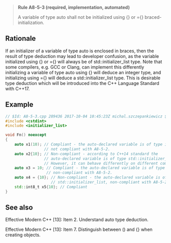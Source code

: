 > **Rule A8-5-3 (required, implementation, automated)**
>
> A variable of type auto shall not be initialized using {} or
> ={} braced-initialization.

## Rationale

If an initializer of a variable of type auto is enclosed in braces, then the result of type
deduction may lead to developer confusion, as the variable initialized using {} or ={}
will always be of std::initializer_list type.
Note that some compilers, e.g. GCC or Clang, can implement this differently initializing a variable of type auto using {} will deduce an integer type, and initializing
using ={} will deduce a std::initializer_list type. This is desirable type deduction which
will be introduced into the C++ Language Standard with C++17.

## Example

```cpp
// $Id: A8-5-3.cpp 289436 2017-10-04 10:45:23Z michal.szczepankiewicz $
#include <cstdint>
#include <initializer_list>

void Fn() noexcept
{
    auto x1(10); // Compliant - the auto-declared variable is of type int, but
                 // not compliant with A8-5-2.
    auto x2{10}; // Non-compliant - according to C++14 standard the
                 // auto-declared variable is of type std::initializer_list.
                 // However, it can behave differently on different compilers.
    auto x3 = 10; // Compliant - the auto-declared variable is of type int, but
                  // non-compliant with A8-5-2.
    auto x4 = {10}; // Non-compliant - the auto-declared variable is of type
                    // std::initializer_list, non-compliant with A8-5-2.
    std::int8_t x5{10}; // Compliant
}
```

## See also

Effective Modern C++ [13]: Item 2. Understand auto type deduction.

Effective Modern C++ [13]: Item 7. Distinguish between () and {} when creating
objects.
